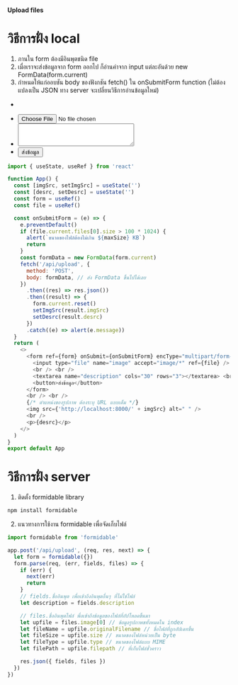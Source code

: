 #### Upload files

# วิธีการฝั่ง local

1. ภานใน form ต้องมีอินพุตชนิด file
2. เมื่อเราจะส่งข้อมูลจาก form ออกไป ก็อ่านค่าจาก input แต่ละอันด้วย new FormData(form.current)
3. กำหนดให้แก่ออบชัน body ของฟังกชัน fetch() ใน onSubmitForm function (ไม่ต้องแปลงเป็น JSON ทาง server จะเปลี่ยนวิธีการอ่านข้อมูลใหม่)

- <form ref={form} onSubmit={onSubmitForm} encType="multipart/form-data">
- <input type="file" name="image" accept="image/*" ref={file} />
- <textarea name="description" cols="30" rows="3"></textarea>
- <button>ส่งข้อมูล</button>

```js
import { useState, useRef } from 'react'

function App() {
  const [imgSrc, setImgSrc] = useState('')
  const [desrc, setDesrc] = useState('')
  const form = useRef()
  const file = useRef()

  const onSubmitForm = (e) => {
    e.preventDefault()
    if (file.current.files[0].size > 100 * 1024) {
      alert(`ขนาดของไฟล์ต้องไม่เกิน ${maxSize} KB`)
      return
    }
    const formData = new FormData(form.current)
    fetch('/api/upload', {
      method: 'POST',
      body: formData, // ส่ง FormData ขึ้นไปได้เลย
    })
      .then((res) => res.json())
      .then((result) => {
        form.current.reset()
        setImgSrc(result.imgSrc)
        setDesrc(result.desrc)
      })
      .catch((e) => alert(e.message))
  }
  return (
    <>
      <form ref={form} onSubmit={onSubmitForm} encType="multipart/form-data">
        <input type="file" name="image" accept="image/*" ref={file} />
        <br /> <br />
        <textarea name="description" cols="30" rows="3"></textarea> <br /> <br />
        <button>ส่งข้อมูล</button>
      </form>
      <br /> <br />
      {/* ตำแหน่งของรูปภาพ ต้องระบุ URL แบบเต็ม */}
      <img src={'http://localhost:8000/' + imgSrc} alt=" " />
      <br />
      <p>{desrc}</p>
    </>
  )
}
export default App
```

# วิธีการฝั่ง server

1. ติดตั้ง formidable library

```sh
npm install formidable
```

2. แนวทางการใช้งาน formidable เพื่อจัดเก็บไฟล์

```js
import formidable from 'formidable'

app.post('/api/upload', (req, res, next) => {
  let form = formidable({})
  form.parse(req, (err, fields, files) => {
    if (err) {
      next(err)
      return
    }
    // fields.ชื่ออินพุต เพื่อเข้าถึงอินพุตอื่นๆ ที่ไม่ใช่ไฟล์
    let description = fields.description

    // files.ชื่ออินพุตไฟล์ พื่อเข้าถึงข้อมูลของไฟล์ที่อัปโหลดขึ้นมา
    let upfile = files.image[0] // ข้อมูลรูปภาพขทั้งหมดใน index
    let fileName = upfile.originalFilename // ชื่อไฟล์ที่ถูกอัปเดทขึ้น
    let fileSize = upfile.size // ขนาดของไฟล์หน่วยเป็น byte
    let fileType = upfile.type // ขนาดของไฟล์แบบ MIME
    let filePath = upfile.filepath // ที่เก็บไฟล์ชั่วคราว

    res.json({ fields, files })
  })
})
```

